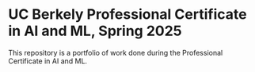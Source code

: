 # UC Berkely Professional Certificate in AI and ML, Spring 2025

This repository is a portfolio of work done during the Professional Certificate in AI and ML.


